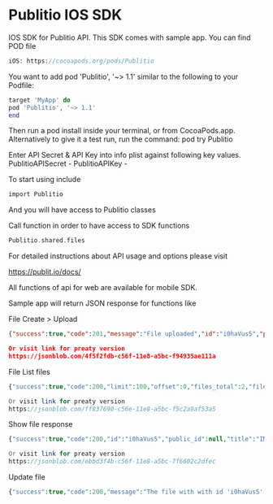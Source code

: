 # Publitio IOS SDK

IOS SDK for Publitio API. This SDK comes with sample app.
You can find POD file

```php
iOS: https://cocoapods.org/pods/Publitio
```
You want to add pod 'Publitio', '~> 1.1' similar to the following to your Podfile:

```php
target 'MyApp' do
pod 'Publitio', '~> 1.1'
end
```

Then run a pod install inside your terminal, or from CocoaPods.app.
Alternatively to give it a test run, run the command:
pod try Publitio


Enter API Secret & API Key into info plist against following key values.
PublitioAPISecret - <API Secret>
PublitioAPIKey - <API Key>

To start using include 

```php
import Publitio
```
And you will have access to Publitio classes

Call function in order to have access to SDK functions

```php
Publitio.shared.files
```
For detailed instructions about API usage and options please visit

https://publit.io/docs/

All functions of api for web are available for mobile SDK.



Sample app will return JSON response for functions like

File Create > Upload

```json
{"success":true,"code":201,"message":"File uploaded","id":"i0haVus5","public_id":null,"title":"IMG_20180924_125120","description":"","tags":"","type":"image","extension":"jpg","size":200602,"width":960,"height":1280,"privacy":"public","option_download":"disabled","option_ad":"enabled","option_transform":"disabled","wm_id":null,"url_preview":"https://media.publit.io/file/i0haVus5.jpg","versions":0,"hits":0,"created_at":"2018-10-01 11:43:44","updated_at":"2018-10-01 11:43:44"}d_at":"2018-10-01 11:38:21","updated_at":"2018-10-01 11:38:21"}

Or visit link for preaty version
https://jsonblob.com/4f5f2fdb-c56f-11e8-a5bc-f94935ae111a
```

File List files
```php
{"success":true,"code":200,"limit":100,"offset":0,"files_total":2,"files_count":2,"files":[{"id":"6yMN6jw0","public_id":"PublicIdVIdeo","title":"Instagram Ad 600x600 Jumper GamePlay 60s","description":"My Description","tags":"tags, separated, with, comma","type":"video","extension":"mp4","size":17099068,"width":600,"height":600,"duration":59.630000000000003,"privacy":"public","option_download":"enabled","option_ad":"enabled","option_transform":"enabled","wm_id":null,"url_preview":"https://media.publit.io/file/PublicIdVIdeo.mp4","url_download":"https://media.publit.io/download/PublicIdVIdeo.mp4?at=eyJpdiI6IllkbTBaYnUxK1FcL2RrNVlJYWRHS1JRPT0iLCJ2YWx1ZSI6Ill3b3RiaVpjRFhuaFhpelZ6NEU1RUVwMlhVc3Urb1duZXIwek9aeUhOUkk9IiwibWFjIjoiOWRkYWI5YmQ0OWI4MmRhYTA3OWQyMjIzNjNmZDQzNWZiZGQ5YzIxY2VkM2Q2MmZlMmE5ZjNlNDI5YWM2NGQ0NiJ9","versions":5,"hits":28,"created_at":"2018-09-21 07:56:40","updated_at":"2018-10-01 11:04:48"},{"id":"akb7hD8k","public_id":null,"title":"publitoo logo 600x600x","description":"","tags":"","type":"image","extension":"png","size":15028,"width":600,"height":600,"privacy":"public","option_download":"enabled","option_ad":"enabled","option_transform":"enabled","wm_id":null,"url_preview":"https://media.publit.io/file/akb7hD8k.png","url_download":"https://media.publit.io/download/akb7hD8k.png?at=eyJpdiI6IklkckM1SUpudTZpd1dManRUd1A1cFE9PSIsInZhbHVlIjoiXC9hT3hUTWlzVzB1UTcxRXdOZ0tHVjhmbHg4REtnN0htcnpjWG93bGRvTEk9IiwibWFjIjoiYWY0ZGFiNmVjYmMxNzAxYjBkYzY3NWMyNjQzZTRiYzU2NWI1ZGQwYThmN2Y3YmJmMjgxN2RmODQ0NjkyNmFkNSJ9","versions":0,"hits":0,"created_at":"2018-09-21 08:12:07","updated_at":"2018-09-21 08:12:07"}]}

Or visit link for preaty version
https://jsonblob.com/ff837690-c56e-11e8-a5bc-f5c2a9af53a5
```

Show file response
```php
{"success":true,"code":200,"id":"i0haVus5","public_id":null,"title":"IMG_20180924_125120","description":"","tags":"","type":"image","extension":"jpg","size":200602,"width":960,"height":1280,"privacy":"public","option_download":"disabled","option_ad":"enabled","option_transform":"disabled","wm_id":null,"url_preview":"https://media.publit.io/file/i0haVus5.jpg","versions":0,"hits":0,"created_at":"2018-10-01 11:43:44","updated_at":"2018-10-01 11:43:44"}

Or visit link for preaty version
https://jsonblob.com/ebbd3f4b-c56f-11e8-a5bc-7f6602c2dfec
```

Update file
```php
{"success":true,"code":200,"message":"The file with with id 'i0haVus5' has been updated"}
```






